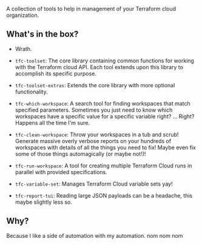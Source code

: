 A collection of tools to help in management of your Terraform cloud organization.

## What's in the box?

- Wrath.

- `tfc-toolset`: The core library containing common functions for working with the Terraform cloud API. Each tool extends upon this library to accomplish its specific purpose.

- `tfc-toolset-extras`: Extends the core library with more optional functionality.

- `tfc-which-workspace`: A search tool for finding workspaces that match specified parameters. Sometimes you just need to know which workspaces have a specific value for a specific variable right? ... Right? Happens all the time I'm sure.

- `tfc-clean-workspace`: Throw your workspaces in a tub and scrub! Generate massive overly verbose reports on your hundreds of workspaces with details of all the things you need to fix! Maybe even fix some of those things automagically (or maybe not!)!

- `tfc-run-workspace`: A tool for creating multiple Terraform Cloud runs in parallel with provided specifications.

- `tfc-variable-set`: Manages Terraform Cloud variable sets yay!

- `tfc-report-tui`: Reading large JSON payloads can be a headache, this maybe slightly less so.

## Why?

Because I like a side of automation with my automation. nom nom nom
